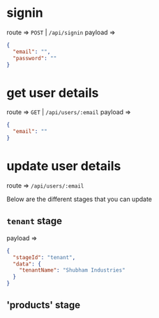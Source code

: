 # signin

route => `POST` | `/api/signin`
payload =>

```json
{
  "email": "",
  "password": ""
}
```

# get user details

route => `GET` | `/api/users/:email`
payload =>

```json
{
  "email": ""
}
```

# update user details

route => `/api/users/:email`

Below are the different stages that you can update

## `tenant` stage

payload =>

```json
{
  "stageId": "tenant",
  "data": {
    "tenantName": "Shubham Industries"
  }
}
```

## 'products' stage
